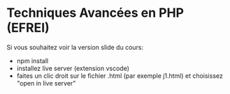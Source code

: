 # Techniques Avancées en PHP (EFREI)

Si vous souhaitez voir la version slide du cours:
- npm install 
- installez live server (extension vscode)
- faites un clic droit sur le fichier .html (par exemple j1.html) et choisissez "open in live server"

